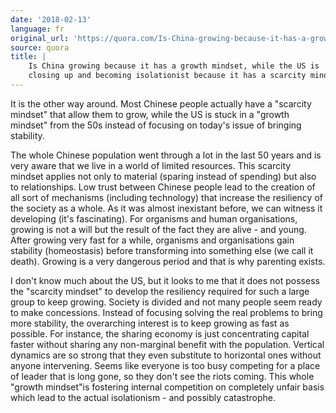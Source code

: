 ```yaml
---
date: '2018-02-13'
language: fr
original_url: 'https://quora.com/Is-China-growing-because-it-has-a-growth-mindset-while-the-US-is-closing-up-and-becoming-isolationist-because-it-has-a-scarcity-mindset/answer/Clément-Renaud'
source: quora
title: |
    Is China growing because it has a growth mindset, while the US is
    closing up and becoming isolationist because it has a scarcity mindset?
---
```


It is the other way around. Most Chinese people actually have a
"scarcity mindset" that allow them to grow, while the US is stuck in a
"growth mindset" from the 50s instead of focusing on today's issue of
bringing stability.

The whole Chinese population went through a lot in the last 50 years and
is very aware that we live in a world of limited resources. This
scarcity mindset applies not only to material (sparing instead of
spending) but also to relationships. Low trust between Chinese people
lead to the creation of all sort of mechanisms (including technology)
that increase the resiliency of the society as a whole. As it was almost
inexistant before, we can witness it developing (it's fascinating). For
organisms and human organisations, growing is not a will but the result
of the fact they are alive - and young. After growing very fast for a
while, organisms and organisations gain stability (homeostasis) before
transforming into something else (we call it death). Growing is a very
dangerous period and that is why parenting exists.

I don't know much about the US, but it looks to me that it does not
possess the "scarcity mindset" to develop the resiliency required for
such a large group to keep growing. Society is divided and not many
people seem ready to make concessions. Instead of focusing solving the
real problems to bring more stability, the overarching interest is to
keep growing as fast as possible. For instance, the sharing economy is
just concentrating capital faster without sharing any non-marginal
benefit with the population. Vertical dynamics are so strong that they
even substitute to horizontal ones without anyone intervening. Seems
like everyone is too busy competing for a place of leader that is long
gone, so they don't see the riots coming. This whole "growth mindset"is
fostering internal competition on completely unfair basis which lead to
the actual isolationism - and possibly catastrophe.
